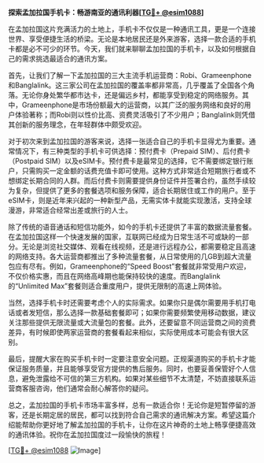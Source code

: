 **探索孟加拉国手机卡：畅游南亚的通讯利器[[TG💪+ @esim1088](https://t.me/s/esim1088)]**

在孟加拉国这片充满活力的土地上，手机卡不仅仅是一种通讯工具，更是一个连接世界、享受便捷生活的桥梁。无论是本地居民还是外来游客，选择一款合适的手机卡都是必不可少的环节。今天，我们就来聊聊孟加拉国的手机卡，以及如何根据自己的需求挑选最适合的通讯方案。

首先，让我们了解一下孟加拉国的三大主流手机运营商：Robi、Grameenphone和Banglalink。这三家公司在孟加拉国的覆盖率都非常高，几乎覆盖了全国各个角落。无论你身处繁华都市达卡，还是偏远乡村，都能享受到稳定的网络服务。其中，Grameenphone是市场份额最大的运营商，以其广泛的服务网络和良好的用户体验著称；而Robi则以性价比高、资费灵活吸引了不少用户；Banglalink则凭借其创新的服务理念，在年轻群体中颇受欢迎。

对于初次来到孟加拉国的游客来说，选择一张适合自己的手机卡显得尤为重要。通常情况下，有三种类型的手机卡可供选择：预付费卡（Prepaid SIM）、后付费卡（Postpaid SIM）以及eSIM卡。预付费卡是最常见的选择，它不需要绑定银行账户，只需购买一定金额的话费充值卡即可使用。这种方式非常适合短期旅行者或不想绑定长期合同的人群。而后付费卡则需要提供身份证件并签署合约，虽然手续较为复杂，但提供了更多的套餐选项和服务保障，适合长期居住或工作的用户。至于eSIM卡，则是近年来兴起的一种新型产品，无需实体卡就能实现激活，支持全球漫游，非常适合经常出差或旅行的人士。

除了传统的语音通话和短信功能外，如今的手机卡还提供了丰富的数据流量套餐。在孟加拉国这样一个快速发展的国家，互联网已经成为日常生活不可或缺的一部分。无论是浏览社交媒体、观看在线视频，还是进行远程办公，都需要稳定且高速的网络支持。各大运营商都推出了多种流量套餐，从日常使用的几GB到超大流量包应有尽有。例如，Grameenphone的“Speed Boost”套餐就非常受用户欢迎，不仅价格实惠，而且在网络高峰期也能保持较快的速度。而Banglalink的“Unlimited Max”套餐则适合重度用户，提供无限制的高速上网体验。

当然，选择手机卡时还需要考虑个人的实际需求。如果你只是偶尔需要用手机打电话或者发短信，那么选择一款基础套餐即可；如果你需要频繁使用移动数据，建议关注那些提供无限流量或大流量包的套餐。此外，还要留意不同运营商之间的资费差异，有时候即使两家运营商的套餐看起来相似，实际使用成本可能会有很大区别。

最后，提醒大家在购买手机卡时一定要注意安全问题。正规渠道购买的手机卡才能保证服务质量，并且能够享受官方提供的售后服务。同时，也要妥善保管好个人信息，避免泄露给不可信的第三方机构。如果对某些细节不太清楚，不妨直接联系运营商客服咨询，他们通常会耐心解答你的疑问。

总之，孟加拉国的手机卡市场丰富多样，总有一款适合你！无论你是短暂停留的游客，还是长期定居的居民，都可以找到符合自己需求的通讯解决方案。希望这篇介绍能帮助你更好地了解孟加拉国的手机卡，让你在这片神奇的土地上畅享便捷高效的通讯体验。祝你在孟加拉国度过一段愉快的旅程！

[[TG💪+ @esim1088](https://t.me/s/esim1088) ![Image](https://i.postimg.cc/4NQfJmqS/Snipaste-2025-05-13-00-14-12.png)]